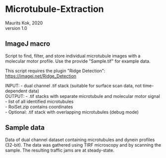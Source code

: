 # Microtubule-Extraction
 
Maurits Kok, 2020  
version 1.0

## ImageJ macro

Script to find, filter, and store individual microtubule images with a molecular motor 
profile. Use the provide "Sample.tif" for example data.

This script requires the plugin "Ridge Detection": https://imagej.net/Ridge_Detection  

INPUT: 	- dual channel .tif stack (suitable for surface scan data, not time-dependent data)    
OUTPUT: - .tif stacks with separate microtubule and molecular motor signal   
	- list of all identified microtubules  
	- RoiSet.zip contains coordinates  
	- Optional: .tif stack with overlapping microtubules (debug mode)

## Sample data
Data of dual channel dataset containing microtubules and dynein profiles (32-bit). 
The data was gathered using TIRF microscopy and by scanning the sample. 
The resulting traffic jams are at steady-state. 
